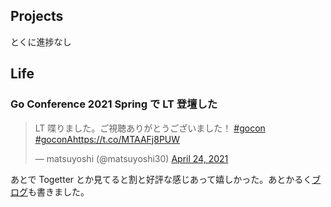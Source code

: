 ## Projects

とくに進捗なし

## Life

### Go Conference 2021 Spring で LT 登壇した

<blockquote class="twitter-tweet"><p lang="ja" dir="ltr">LT 喋りました。ご視聴ありがとうございました！ <a href="https://twitter.com/hashtag/gocon?src=hash&amp;ref_src=twsrc%5Etfw">#gocon</a> <a href="https://twitter.com/hashtag/goconA?src=hash&amp;ref_src=twsrc%5Etfw">#goconA</a><a href="https://t.co/MTAAFj8PUW">https://t.co/MTAAFj8PUW</a></p>&mdash; matsuyoshi (@matsuyoshi30) <a href="https://twitter.com/matsuyoshi30/status/1385885167324078081?ref_src=twsrc%5Etfw">April 24, 2021</a></blockquote> <script async src="https://platform.twitter.com/widgets.js" charset="utf-8"></script>

あとで Togetter とか見てると割と好評な感じあって嬉しかった。あとかるく[ブログ](https://blog.matsuyoshi30.net/2021/04/24/go-conference-2021-spring/)も書きました。
